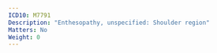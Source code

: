 ```yaml
---
ICD10: M7791
Description: "Enthesopathy, unspecified: Shoulder region"
Matters: No
Weight: 0
---
```

